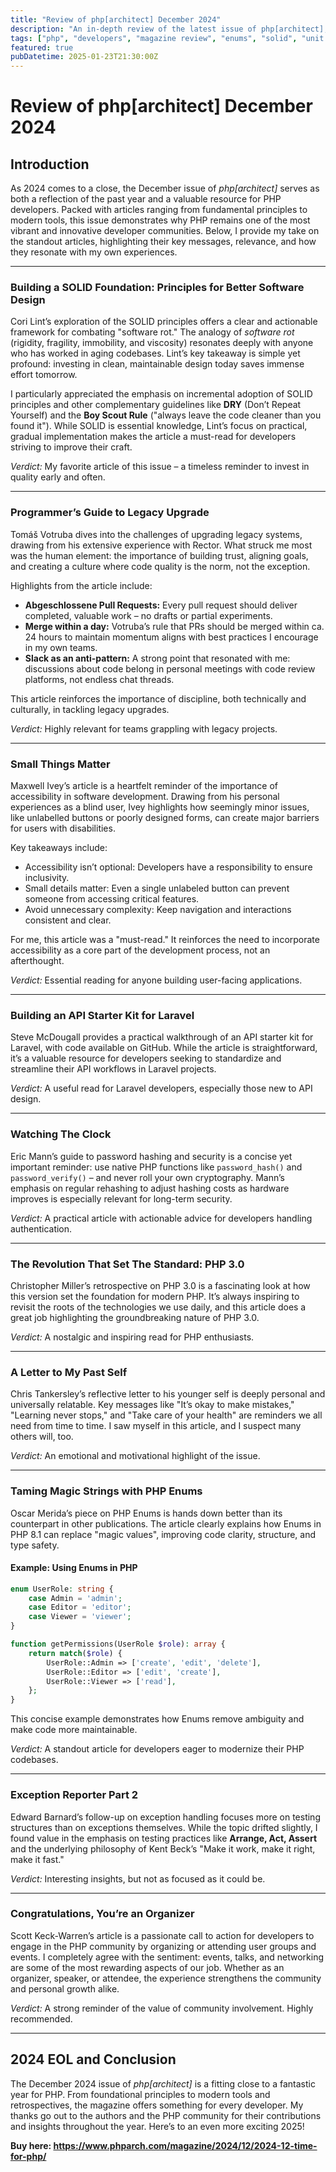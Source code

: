 ```yaml
---
title: "Review of php[architect] December 2024"
description: "An in-depth review of the latest issue of php[architect], highlighting key takeaways and recommendations for PHP developers."
tags: ["php", "developers", "magazine review", "enums", "solid", "unit tests", "rector", "accessibility", "laravel", "security"]
featured: true
pubDatetime: 2025-01-23T21:30:00Z
---
```


# Review of php[architect] December 2024

## Introduction

As 2024 comes to a close, the December issue of *php[architect]* serves as both a reflection of the past year and a valuable resource for PHP developers. Packed with articles ranging from fundamental principles to modern tools, this issue demonstrates why PHP remains one of the most vibrant and innovative developer communities. Below, I provide my take on the standout articles, highlighting their key messages, relevance, and how they resonate with my own experiences.

---

### **Building a SOLID Foundation: Principles for Better Software Design**

Cori Lint’s exploration of the SOLID principles offers a clear and actionable framework for combating "software rot." The analogy of *software rot* (rigidity, fragility, immobility, and viscosity) resonates deeply with anyone who has worked in aging codebases. Lint’s key takeaway is simple yet profound: investing in clean, maintainable design today saves immense effort tomorrow.

I particularly appreciated the emphasis on incremental adoption of SOLID principles and other complementary guidelines like **DRY** (Don’t Repeat Yourself) and the **Boy Scout Rule** ("always leave the code cleaner than you found it"). While SOLID is essential knowledge, Lint’s focus on practical, gradual implementation makes the article a must-read for developers striving to improve their craft.

*Verdict:* My favorite article of this issue – a timeless reminder to invest in quality early and often.

---

### **Programmer’s Guide to Legacy Upgrade**

Tomáš Votruba dives into the challenges of upgrading legacy systems, drawing from his extensive experience with Rector. What struck me most was the human element: the importance of building trust, aligning goals, and creating a culture where code quality is the norm, not the exception.

Highlights from the article include:
- **Abgeschlossene Pull Requests:** Every pull request should deliver completed, valuable work – no drafts or partial experiments.
- **Merge within a day:** Votruba’s rule that PRs should be merged within ca. 24 hours to maintain momentum aligns with best practices I encourage in my own teams.
- **Slack as an anti-pattern:** A strong point that resonated with me: discussions about code belong in personal meetings with code review platforms, not endless chat threads.

This article reinforces the importance of discipline, both technically and culturally, in tackling legacy upgrades.

*Verdict:* Highly relevant for teams grappling with legacy projects.

---

### **Small Things Matter**

Maxwell Ivey’s article is a heartfelt reminder of the importance of accessibility in software development. Drawing from his personal experiences as a blind user, Ivey highlights how seemingly minor issues, like unlabelled buttons or poorly designed forms, can create major barriers for users with disabilities.

Key takeaways include:
- Accessibility isn’t optional: Developers have a responsibility to ensure inclusivity.
- Small details matter: Even a single unlabeled button can prevent someone from accessing critical features.
- Avoid unnecessary complexity: Keep navigation and interactions consistent and clear.

For me, this article was a "must-read." It reinforces the need to incorporate accessibility as a core part of the development process, not an afterthought.

*Verdict:* Essential reading for anyone building user-facing applications.

---

### **Building an API Starter Kit for Laravel**

Steve McDougall provides a practical walkthrough of an API starter kit for Laravel, with code available on GitHub. While the article is straightforward, it’s a valuable resource for developers seeking to standardize and streamline their API workflows in Laravel projects.

*Verdict:* A useful read for Laravel developers, especially those new to API design.

---

### **Watching The Clock**

Eric Mann’s guide to password hashing and security is a concise yet important reminder: use native PHP functions like `password_hash()` and `password_verify()` – and never roll your own cryptography. Mann’s emphasis on regular rehashing to adjust hashing costs as hardware improves is especially relevant for long-term security.

*Verdict:* A practical article with actionable advice for developers handling authentication.

---

### **The Revolution That Set The Standard: PHP 3.0**

Christopher Miller’s retrospective on PHP 3.0 is a fascinating look at how this version set the foundation for modern PHP. It’s always inspiring to revisit the roots of the technologies we use daily, and this article does a great job highlighting the groundbreaking nature of PHP 3.0.

*Verdict:* A nostalgic and inspiring read for PHP enthusiasts.

---

### **A Letter to My Past Self**

Chris Tankersley’s reflective letter to his younger self is deeply personal and universally relatable. Key messages like "It’s okay to make mistakes," "Learning never stops," and "Take care of your health" are reminders we all need from time to time. I saw myself in this article, and I suspect many others will, too.

*Verdict:* An emotional and motivational highlight of the issue.

---

### **Taming Magic Strings with PHP Enums**

Oscar Merida’s piece on PHP Enums is hands down better than its counterpart in other publications. The article clearly explains how Enums in PHP 8.1 can replace "magic values", improving code clarity, structure, and type safety.

#### **Example: Using Enums in PHP**
```php
enum UserRole: string {
    case Admin = 'admin';
    case Editor = 'editor';
    case Viewer = 'viewer';
}

function getPermissions(UserRole $role): array {
    return match($role) {
        UserRole::Admin => ['create', 'edit', 'delete'],
        UserRole::Editor => ['edit', 'create'],
        UserRole::Viewer => ['read'],
    };
}
```
This concise example demonstrates how Enums remove ambiguity and make code more maintainable.

*Verdict:* A standout article for developers eager to modernize their PHP codebases.

---

### **Exception Reporter Part 2**

Edward Barnard’s follow-up on exception handling focuses more on testing structures than on exceptions themselves. While the topic drifted slightly, I found value in the emphasis on testing practices like **Arrange, Act, Assert** and the underlying philosophy of Kent Beck’s "Make it work, make it right, make it fast."

*Verdict:* Interesting insights, but not as focused as it could be.

---

### **Congratulations, You’re an Organizer**

Scott Keck-Warren’s article is a passionate call to action for developers to engage in the PHP community by organizing or attending user groups and events. I completely agree with the sentiment: events, talks, and networking are some of the most rewarding aspects of our job. Whether as an organizer, speaker, or attendee, the experience strengthens the community and personal growth alike.

*Verdict:* A strong reminder of the value of community involvement. Highly recommended.

---

## **2024 EOL** and Conclusion

The December 2024 issue of *php[architect]* is a fitting close to a fantastic year for PHP. From foundational principles to modern tools and retrospectives, the magazine offers something for every developer. My thanks go out to the authors and the PHP community for their contributions and insights throughout the year. Here’s to an even more exciting 2025!

**Buy here: https://www.phparch.com/magazine/2024/12/2024-12-time-for-php/**
